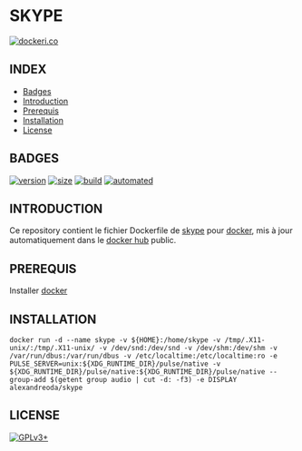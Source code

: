 # SKYPE

[![dockeri.co](https://dockeri.co/image/alexandreoda/skype)](https://hub.docker.com/r/alexandreoda/skype)


## INDEX

- [Badges](#BADGES)
- [Introduction](#INTRODUCTION)
- [Prerequis](#PREREQUIS)
- [Installation](#INSTALLATION)
- [License](#LICENSE)


## BADGES

[![version](https://images.microbadger.com/badges/version/alexandreoda/skype.svg)](https://microbadger.com/images/alexandreoda/skype)
[![size](https://images.microbadger.com/badges/image/alexandreoda/skype.svg)](https://microbadger.com/images/alexandreoda/skype")
[![build](https://img.shields.io/docker/build/alexandreoda/skype.svg)](https://hub.docker.com/r/alexandreoda/skype)
[![automated](https://img.shields.io/docker/automated/alexandreoda/skype.svg)](https://hub.docker.com/r/alexandreoda/skype)


## INTRODUCTION

Ce repository contient le fichier Dockerfile de [skype](https://www.skype.com/fr/) pour [docker](https://www.docker.com), mis à jour automatiquement dans le [docker hub](https://hub.docker.com/r/alexandreoda/skype) public.


## PREREQUIS

Installer [docker](https://www.docker.com)


## INSTALLATION

```
docker run -d --name skype -v ${HOME}:/home/skype -v /tmp/.X11-unix/:/tmp/.X11-unix/ -v /dev/snd:/dev/snd -v /dev/shm:/dev/shm -v /var/run/dbus:/var/run/dbus -v /etc/localtime:/etc/localtime:ro -e PULSE_SERVER=unix:${XDG_RUNTIME_DIR}/pulse/native -v ${XDG_RUNTIME_DIR}/pulse/native:${XDG_RUNTIME_DIR}/pulse/native --group-add $(getent group audio | cut -d: -f3) -e DISPLAY alexandreoda/skype
```


## LICENSE

[![GPLv3+](http://gplv3.fsf.org/gplv3-127x51.png)](https://github.com/oda-alexandre/skype/blob/master/LICENSE)
